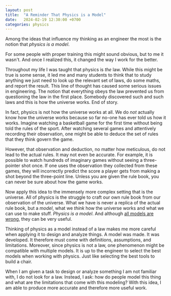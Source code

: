 ```yaml
---
layout: post
title:  "A Reminder That Physics is a Model"
date:   2024-02-19 12:30:00 +0700
categories: physics
---
```


Among the ideas that influence my thinking as an engineer the most is the notion that *physics is a model*.

For some people with proper training this might sound obvious, but to me it wasn't. And once I realized this, it changed the way I work for the better.

Throughout my life I was taught that physics is *the* law. While this might be true is some sense, it led me and many students to think that to study anything we just need to look up the relevant set of laws, do some maths, and report the result. This line of thought has caused some serious issues in engineering. The notion that everything obeys the law prevented us from questioning the law in the first place. Somebody discovered such and such laws and this is how the universe works. End of story.

In fact, physics is not how the universe works at all. We do *not* actually know how the universe works because so far no-one has ever told us how it works. Imagine watching a basketball game for the first time without being told the rules of the sport. After watching several games and attentively recording their observation, one might be able to deduce the set of rules that they think govern the game.

However, that observation and deduction, no matter how meticulous, do not lead to the actual rules. It may not even be accurate. For example, it is possible to watch hundreds of imaginary games without seeing a three-pointer shot once. If one uses the observation they collected from these games, they will incorrectly predict the score a player gets from making a shot beyond the three-point line. Unless you are given the rule book, you can never be sure about how the game works.

Now apply this idea to the immensely more complex setting that is the universe. All of physics is the struggle to craft our own rule book from our observation of the universe. What we have is never a replica of the actual rule book, but a *model*, what we *think* how the universe works and what we can use to make stuff. *Physics is a model*. And although [all models are wrong](https://en.wikipedia.org/wiki/All_models_are_wrong), they can be very useful.

Thinking of physics as a model instead of a law makes me more careful when applying it to design and analyze things. A model was made. It was developed. It therefore must come with definitions, assumptions, and limitations. Moreover, since physics is not a law, one phenomenon might be compatible with multiple models. It is up to the engineer to select the best models when working with physics. Just like selecting the best tools to build a chair.

When I am given a task to design or analyze something I am not familiar with, I do not look for a law. Instead, I ask: how do people model this thing and what are the limitations that come with this modeling? With this idea, I am able to produce more accurate and therefore more useful work.